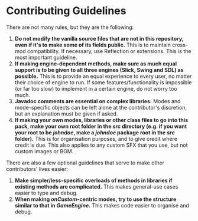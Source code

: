 # Contributing Guidelines

There are not many rules, but they are the following:

1. **Do not modify the vanilla source files that are not in this repository, even if it's to make some of its fields public.** This is to maintain cross-mod compatibility. If necessary, use Reflection or extensions. This is the most important guideline.
2. **If making engine-dependent methods, make sure as much equal support is to be given to all three engines (Slick, Swing and SDL) as possible.** This is to provide an equal experience to every user, no matter their choice of engine to run. If some features/functionality is impossible (or far too slow) to implement in a certain engine, do not worry too much.
3. **Javadoc comments are essential on complex libraries.** Modes and mode-specific objects can be left alone at the contributor's discretion, but an explanation must be given if asked.
4. **If making your own modes, libraries or other class files to go into this pack, make your own root folder in the *src* directory (e.g. if you want your root to be *johndoe*, make a *johndoe* package root in the *src* folder).** This is for organisation purposes, and to give credit where credit is due. This also applies to any custom SFX that you use, but not custom images or BGM.

There are also a few optional guidelines that serve to make other contributors' lives easier:

1. **Make simpler/less-specific overloads of methods in libraries if existing methods are complicated.** This makes general-use cases easier to type and debug.
2. **When making *onCustom*-centric modes, try to use the structure similar to that in *GameEngine*.** This makes code easier to organise and debug.
